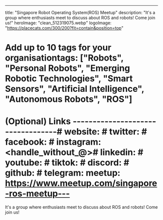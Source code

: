 ---
title: "Singapore Robot Operating System(ROS) Meetup"
description: "It's a group where enthusiasts meet to discuss about ROS and robots! Come join us!"
heroImage: "clean_512319075.webp"
logoImage: "https://placecats.com/300/200?fit=contain&position=top"
# Add up to 10 tags for your organisationtags: ["Robots", "Personal Robots", "Emerging Robotic Technologies", "Smart Sensors", "Artificial Intelligence", "Autonomous Robots", "ROS"]
# (Optional) Links ----------------------------------# website: <url># twitter: <url># facebook: <url># instagram: <handle_without_@># linkedin: <url># youtube: <url># tiktok: <url># discord: <url># github: <url># telegram: <url>meetup: https://www.meetup.com/singapore-ros-meetup---

It's a group where enthusiasts meet to discuss about ROS and robots! Come join us!